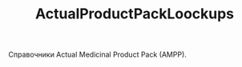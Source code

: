 ﻿---
layout: default
title: ActualProductPackLoockups
position: 9
categories: 
tags: 
---

Справочники Actual Medicinal Product Pack (AMPP).

 



 

 

